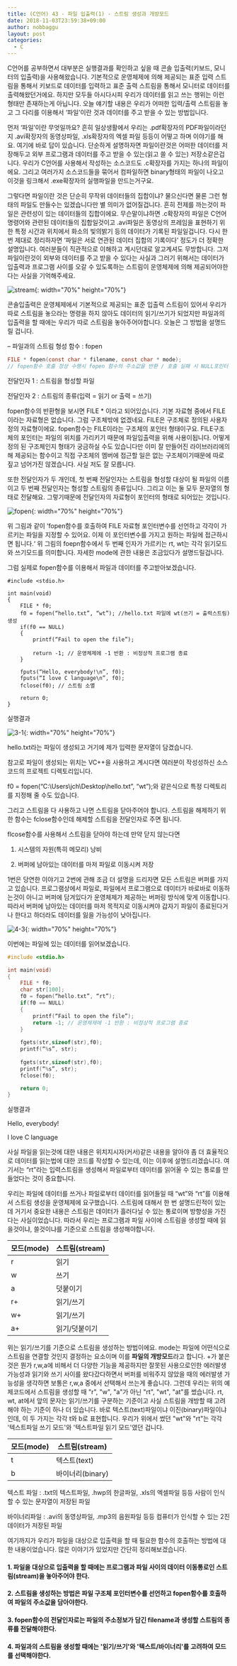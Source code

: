 ```yaml
---
title: (C언어) 43 - 파일 입출력(1) - 스트림 생성과 개방모드
date: 2018-11-03T23:59:38+09:00
author: nobbaggu
layout: post
categories:
  - C
---
```


C언어를 공부하면서 대부분은 실행결과를 확인하고 싶을 때 콘솔 입출력(키보드, 모니터의 입출력)을 사용해왔습니다. 기본적으로 운영체제에 의해 제공되는 표준 입력 스트림을 통해서 키보드로 데이터를 입력하고 표준 출력 스트림을 통해서 모니터로 데이터를 출력해왔던거에요. 하지만 모두들 아시다시피 우리가 데이터를 읽고 쓰는 행위는 이런 형태만 존재하는게 아닙니다. 오늘 얘기할 내용은 우리가 어떠한 입력/출력 스트림을 놓고 그 다리를 이용해서 ‘파일’이란 것과 데이터를 주고 받을 수 있는 방법입니다.

먼저 ‘파일’이란 무엇일까요? 흔히 일상생활에서 우리는 .pdf확장자의 PDF파일이라던지 .avi확장자의 동영상파일, .xls확장자의 엑셀 파일 등등이 어떻고 하며 이야기를 해요. 여기에 바로 답이 있습니다. 단순하게 설명하자면 파일이란것은 어떠한 데이터를 저장해두고 외부 프로그램과 데이터를 주고 받을 수 있는(읽고 쓸 수 있는) 저장소같은겁니다. 우리가 C언어를 사용해서 작성하는 소스코드도 .c확장자를 가지는 하나의 파일이에요. 그리고 여러가지 소스코드들을 묶어서 컴파일하면 binary형태의 파일이 나오고 이것을 링크해서 .exe확장자의 실행파일을 만드는거구요.

그렇다면 파일이란 것은 단순히 무작위 데이터들의 집합이냐? 물으신다면 물론 그런 형태의 파일도 만들수는 있겠습니다만 별 의미가 없어질겁니다. 흔히 전제를 까는것이 파일은 관련성이 있는 데이터들의 집합이에요. 무슨말이냐하면 .c확장자의 파일은 C언어 명령어와 관련된 데이터들의 집합일것이고 .avi파일은 동영상의 프레임을 표현하기 위한 특정 시간과 위치에서 화소의 빛의밝기 등의 데이터가 기록된 파일일겁니다. 다시 한 번 제대로 정리하자면 ‘파일은 서로 연관된 데이터 집합의 기록이다’ 정도가 더 정확한 설명입니다. 여러분들이 직관적으로 이해하고 계시던대로 알고계셔도 무방합니다. 그저 파일이란것이 외부와 데이터를 주고 받을 수 있다는 사실과 그러기 위해서는 데이터가 입출력과 프로그램 사이를 오갈 수 있도록하는 스트림이 운영체제에 의해 제공되어야한다는 사실을 기억해주세요.

![stream](https://nobbaggu.github.io/images/2018/09/stream.jpg){: width="70%" height="70%"}

콘솔입출력은 운영체제에서 기본적으로 제공되는 표준 입출력 스트림이 있어서 우리가 따로 스트림을 놓으라는 명령을 하지 않아도 데이터의 읽기/쓰기가 되었지만 파일과의 입출력을 할 때에는 우리가 따로 스트림을 놓아주어야합니다. 오늘은 그 방법을 설명드릴 겁니다.

– 파일과의 스트림 형성 함수 : fopen

~~~ c
FILE * fopen(const char * filename, const char * mode);
// fopen함수 호출 정상 수행시 fopen 함수의 주소값을 반환 / 호출 실패 시 NULL포인터 반환
~~~

전달인자 1 : 스트림을 형성할 파일

전달인자 2 : 스트림의 종류(입력 = 읽기 or 출력 = 쓰기)</td> </tr> </tbody> </table>

fopen함수의 반환형을 보시면 FILE * 이라고 되어있습니다. 기본 자료형 중에서 FILE이라는 자료형은 없습니다. 그럼 구조체밖에 없겠네요. FILE은 구조체로 정의된 사용자 정의 자료형이에요. fopen함수는 FILE이라는 구조체의 포인터 형태이구요. FILE구조체의 포인터는 파일의 위치를 가리키기 때문에 파일입출력을 위해 사용이됩니다. 어떻게 정의 된 구조체인지 형태가 궁금하실 수도 있습니다만 이미 잘 만들어진 라이브러리에의해 제공되는 함수이고 직접 구조체의 멤버에 접근할 일은 없는 구조체이기때문에 따로 짚고 넘어가진 않겠습니다. 사실 저도 잘 모릅니다.

또한 전달인자가 두 개인데, 첫 번째 전달인자는 스트림을 형성할 대상이 될 파일의 이름이고 두 번째 전달인자는 형성할 스트림의 종류입니다. 그리고 이는 둘 모두 문자열의 형태로 전달해요. 그렇기때문에 전달인자의 자료형이 포인터의 형태로 되어있는 것입니다.

![fopen](https://nobbaggu.github.io/images/2018/09/fopen.jpg){: width="70%" height="70%"}
        
위 그림과 같이 ‘fopen함수를 호출하여 FILE 자료형 포인터변수를 선언하고 각각이 가르키는 파일을 지정할 수 있어요. 이제 이 포인터변수를 가지고 원하는 파일에 접근하시면 됩니다.‘ 위 그림의 foepn함수에서 두 번째 인자가 가르키는 rt, wt는 각각 읽기모드와 쓰기모드를 의미합니다. 자세한 mode에 관한 내용은 조금있다가 설명드릴겁니다.

그럼 실제로 fopen함수를 이용해서 파일과 데이터를 주고받아보겠습니다.

~~~
#include <stdio.h>

int main(void)
{
	FILE * f0;
	f0 = fopen(“hello.txt”, “wt”); //hello.txt 파일에 wt(쓰기 = 출력스트림) 생성
	if(f0 == NULL)
	{
		printf(“Fail to open the file”);
		
		return -1; // 운영체제에 -1 반환 : 비정상적 프로그램 종료
	}

	fputs(“Hello, everybody!\n”, f0);
	fputs(“I love C language\n”, f0);
	fclose(f0); // 스트림 소멸

	return 0;
}
~~~

실행결과

![3-1](https://nobbaggu.github.io/images/2018/09/3-1.png){: width="70%" height="70%"}
 
hello.txt라는 파일이 생성되고 거기에 제가 입력한 문자열이 담겼습니다.

참고로 파일이 생성되는 위치는 VC++을 사용하고 계시다면 여러분이 작성성하신 소스코드의 프로젝트 디렉토리입니다.

f0 = fopen(“C:\\Users\\jch\\Desktop\\hello.txt”, “wt”);와 같은식으로 특정 디렉토리를 지정해 줄 수도 있습니다.

그리고 스트림을 다 사용하고 나면 스트림을 닫아주어야 합니다. 스트림을 해제하기 위한 함수는 fclose함수인데 해제할 스트림을 전달인자로 주면 됩니다.

flcose함수를 사용해서 스트림을 닫아야 하는데 만약 닫지 않는다면

1. 시스템의 자원(특히 메모리) 낭비

2. 버퍼에 남아있는 데이터를 마저 파일로 이동시켜 저장

1번은 당연한 이야기고 2번에 관해 조금 더 설명을 드리자면 모든 스트림은 버퍼를 가지고 있습니다. 프로그램상에서 파일로, 파일에서 프로그램으로 데이터가 바로바로 이동하는것이 아니고 버퍼에 담겨있다가 운영체제가 제공하는 버퍼링 방식에 맞게 이동합니다. 따라서 버퍼에 남아있는 데이터를 마저 목적지로 이동시켜야 갑자기 파일이 종료된다거나 한다고 하더라도 데이터를 잃을 가능성이 낮아집니다.
              
![4-3](https://nobbaggu.github.io/images/2018/09/4-3.jpg){: width="70%" height="70%"}
 
이번에는 파일에 있는 데이터를 읽어보겠습니다.

~~~ c
#include <stdio.h>

int main(void)
{
	FILE * f0;
	char str[100];
	f0 = fopen(“hello.txt”, “rt”);
	if(f0 == NULL)
	{
		printf(“Fail to open the file”);
		return -1; // 운영체제에 -1 반환 : 비정상적 프로그램 종료
	}
	
	fgets(str,sizeof(str),f0);
	printf(“%s”, str);
	
	fgets(str,sizeof(str),f0);
	printf(“%s”, str);
	fclose(f0);

	return 0;
}
~~~

실행결과

Hello, everybody!

I love C language

사실 파일을 읽는것에 대한 내용은 위치지시자(커서)같은 내용을 알아야 좀 더 효율적으로 데이터를 읽는법에 대한 코드를 작성할 수 있는데, 이는 이후에 설명드리겠습니다. 여기서는 “rt”라는 입력스트림을 생성해서 파일로부터 데이터를 읽어올 수 있는 통로를 만들었다는 것이 중요합니다.

우리는 파일에 데이터를 쓰거나 파일로부터 데이터를 읽어들일 때 “wt”와 “rt”를 이용해서 스트림 생성을 운영체제에 요구했습니다. 스트림에 대해서 한 번 설명드린적이 있는데 거기서 중요한 내용은 스트림은 데이터가 흘러다닐 수 있는 통로이며 방향성을 가진다는 사실이었습니다. 따라서 우리는 프로그램과 파일 사이에 스트림을 생성할 때에 읽을것이냐, 쓸것이냐를 기준으로 스트림을 생성해야합니다.               

|모드(mode)|스트림(stream)|
|---------|-----------|
|r|읽기|
|w|쓰기|
|a|덧붙이기|
|r+|읽기/쓰기|
|w+|읽기/쓰기|
|a+|읽기/덧붙이기|

위는 읽기/쓰기를 기준으로 스트림을 생성하는 방법이에요. mode는 파일에 어떤식으로 스트림을 연결할 것인지 결정하는 요소이며 이를 **파일의 개방모드**라고 합니다. +가 붙은것은 뭔가 r,w,a에 비해서 더 다양한 기능을 제공하지만 잘못된 사용으로인한 에러발생 가능성과 읽기와 쓰기 사이를 왔다갔다하면서 버퍼를 비워주지 않았을 때의 에러발생 가능성을 생각하면 보통은 r,w,a 중에서 선택해서 쓰는게 좋습니다.
그런데 우리는 위의 예제코드에서 스트림을 생성할 때 "r", "w", "a"가 아닌 "rt", "wt", "at"를 썼습니다. rt, wt, at에서 앞의 문자는 읽기/쓰기를 구분하는 기준이고 사실 스트림을 개방할 때 고려해야 하는 기준이 하나 더 있습니다. 바로 텍스트(text)파일이냐 이진(binary)파일이냐 인데, 이 두 가지는 각각 t와 b로 표현합니다. 우리가 위에서 썼던 "wt"와 "rt"는 각각 '텍스트파일 쓰기 모드'와 '텍스트파일 읽기 모드'였던 겁니다.

|모드(mode)|스트림(stream)|
|--------|------------|
|t|텍스트(text)|
|b|바이너리(binary)|

텍스트 파일 : .txt의 텍스트파일, .hwp의 한글파일, .xls의 엑셀파일 등등 사람이 인식할 수 있는 문자열이 저장된 파일

바이너리파일 : .avi의 동영상파일, .mp3의 음원파일 등등 컴퓨터가 인식할 수 있는 2진데이터가 저장된 파일

여기까지가 우리가 파일을 대상으로 입출력을 할 때 필요한 함수의 호출하는 방법에 대한 내용이었습니다. 많은 이야기가 있었지만 간단히 정리해보겠습니다.

#### 1. 파일을 대상으로 입출력을 할 때에는 프로그램과 파일 사이의 데이터 이동통로인 스트림(stream)을 놓아주어야 한다.

#### 2. 스트림을 생성하는 방법은 파일 구조체 포인터변수를 선언하고 fopen함수를 호출하여 파일의 주소값을 담아야한다.

#### 3. fopen함수의 전달인자로는 파일의 주소정보가 담긴 filename과 생성할 스트림의 종류를 전달해야한다.

#### 4. 파일과의 스트림을 생성할 때에는 '읽기/쓰기'와 '텍스트/바이너리'를 고려하여 모드를 선택해야한다.